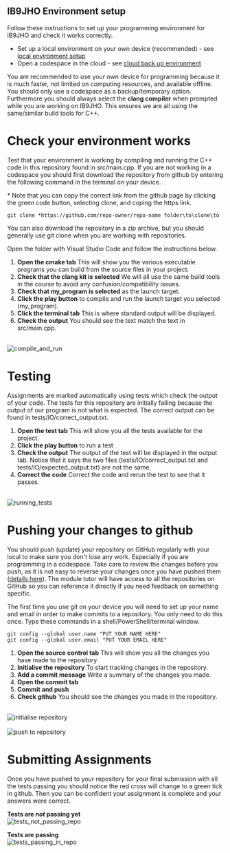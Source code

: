 ## IB9JHO Environment setup

Follow these instructions to set up your programming environment for IB9JHO and check it works correctly.

- Set up a local environment on your own device (recommended) - see [local environment setup](local-setup.md)
- Open a codespace in the cloud - see [cloud back up environment](cloud-backup.md)

You are recommended to use your own device for programming because it is much faster, not limited on computing resources, and available offline. You should only use a codespace as a backup/temporary option. Furthermore you should always select the **clang compiler** when prompted while you are working on IB9JHO. This ensures we are all using the same/similar build tools for C++.

# Check your environment works

Test that your environment is working by compiling and running the C++ code in this repository found in src/main.cpp.
If you are not working in a codespace you should first download the repository from github by entering the following command in the terminal on your device.

\* Note that you can copy the correct link from the github page by clicking the green code button, selecting clone, and coping the https link.

```
git clone *https://github.com/repo-owner/repo-name folder\to\clone\to
```

You can also download the repository in a zip archive, but you should generally use git clone when you are working with repositories.

Open the folder with Visual Studio Code and follow the instructions below.

1. **Open the cmake tab** This will show you the various executable programs you can build from the source files in your project.
2. **Check that the clang kit is selected** We will all use the same build tools in the course to avoid any confusion/compatibility issues.
3. **Check that my_program is selected** as the launch target.
4. **Click the play button** to compile and run the launch target you selected (my_program).
5. **Click the terminal tab** This is where standard output will be displayed.
6. **Check the output** You should see the text match the text in src/main.cpp.

<br>![compile_and_run](compile_and_run.png)<br>

# Testing

Assignments are marked automatically using tests which check the output of your code. The tests for this repository are initially failing because the output of our program is not what is expected. The correct output can be found in tests/IO/correct_output.txt.

1. **Open the test tab** This will show you all the tests available for the project.
2. **Click the play button** to run a test
3. **Check the output** The output of the test will be displayed in the output tab. Notice that it says the two files (tests/IO/correct_output.txt and tests/IO/expected_output.txt) are not the same.
4. **Correct the code** Correct the code and rerun the test to see that it passes.

<br>![running_tests](test.png)<br>

# Pushing your changes to github

You should push (update) your repository on GitHub regularly with your local to make sure you don't lose any work. Especially if you are programming in a codespace. Take care to review the changes before you push, as it is not easy to reverse your changes once you have pushed them ([details here](https://sethrobertson.github.io/GitFixUm/fixup.html)). The module tutor will have access to all the repositories on GitHub so you can reference it directly if you need feedback on something specific.

The first time you use git on your device you will need to set up your name and email in order to make commits to a repository. You only need to do this once. Type these commands in a shell/PowerShell/terminal window.

```
git config --global user.name "PUT YOUR NAME HERE"
git config --global user.email "PUT YOUR EMAIL HERE"
```

1. **Open the source control tab** This will show you all the changes you have made to the repository.
2. **Initialise the repository** To start tracking changes in the repository.
3. **Add a commit message** Write a summary of the changes you made.
4. **Open the commit tab**
5. **Commit and push**
6. **Check github** You should see the changes you made in the repository.

<br>![initialise repository](init_repo.png)<br>
<br>![push to repository](push_to_repo.png)<br>

# Submitting Assignments

Once you have pushed to your repository for your final submission with all the tests passing you should notice the red cross will change to a green tick in
github. Then you can be confident your assignment is complete and your answers were correct.

**Tests are *not* passing yet**
<br>![tests_not_passing_repo](test_not_passing.png)<br>

**Tests are passing**
<br>![tests_passing_in_repo](https://github.com/Aurashk/test_vscode/assets/9390150/2c339c18-a7e3-4183-bcf5-8a1299e4b9e9)<br>
